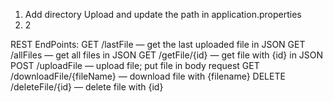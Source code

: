 1. Add directory Upload and update the path in application.properties
2. 2

REST EndPoints:
GET /lastFile — get the last uploaded file in JSON
GET /allFiles — get all files in JSON
GET /getFile/{id} — get file with {id} in JSON
POST /uploadFile — upload file; put file in body request
GET /downloadFile/{fileName} — download file with {filename}
DELETE /deleteFile/{id} — delete file with {id}
